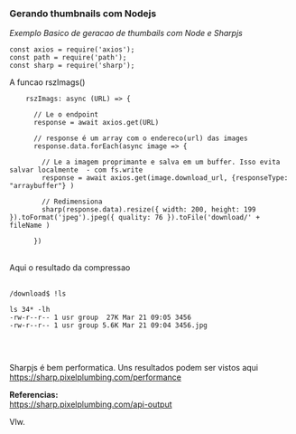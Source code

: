 ### Gerando thumbnails com Nodejs


*Exemplo Basico de geracao de thumbails com Node e Sharpjs*


```
const axios = require('axios');
const path = require('path');
const sharp = require('sharp');

```

A funcao rszImags()
```
    rszImags: async (URL) => {

      // Le o endpoint
      response = await axios.get(URL)

      // response é um array com o endereco(url) das images
      response.data.forEach(async image => {        
            
        // Le a imagem proprimante e salva em um buffer. Isso evita salvar localmente  - com fs.write
        response = await axios.get(image.download_url, {responseType: "arraybuffer"} ) 

        // Redimensiona 
        sharp(response.data).resize({ width: 200, height: 199 }).toFormat('jpeg').jpeg({ quality: 76 }).toFile('download/' + fileName )  

      })

```
<br>
Aqui o resultado da compressao
<br><br>

```
/download$ !ls

ls 34* -lh
-rw-r--r-- 1 usr group  27K Mar 21 09:05 3456
-rw-r--r-- 1 usr group 5.6K Mar 21 09:04 3456.jpg


```
<br>

Sharpjs é bem performatica. Uns resultados podem ser vistos aqui<br>
https://sharp.pixelplumbing.com/performance
<br>


**Referencias:**<br>
https://sharp.pixelplumbing.com/api-output<br>

Vlw.






